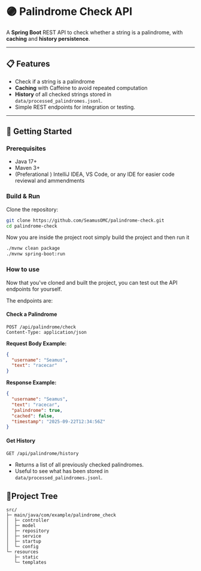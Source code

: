 # 🟣 Palindrome Check API

A **Spring Boot** REST API to check whether a string is a palindrome, with **caching** and **history persistence**.

---

## 📋 Features

- Check if a string is a palindrome 
- **Caching** with Caffeine to avoid repeated computation  
- **History** of all checked strings stored in `data/processed_palindromes.jsonl`.  
- Simple REST endpoints for integration or testing.  

---

## 🚀 Getting Started

### Prerequisites

- Java 17+
- Maven 3+
- (Preferational ) IntelliJ IDEA, VS Code, or any IDE for easier code reviewal and ammendments

### Build & Run

Clone the repository:

```bash
git clone https://github.com/SeamusOMC/palindrome-check.git
cd palindrome-check
```
Now you are inside the project root simply  build the project and then run it 
```bash 
./mvnw clean package
./mvnw spring-boot:run
```
### How to use

Now that you've cloned and built the project, you can test out the API endpoints for yourself.  

The endpoints are:

#### Check a Palindrome

```
POST /api/palindrome/check
Content-Type: application/json
```

**Request Body Example:**

```json
{
  "username": "Seamus",
  "text": "racecar"
}
```

**Response Example:**

```json
{
  "username": "Seamus",
  "text": "racecar",
  "palindrome": true,
  "cached": false,
  "timestamp": "2025-09-22T12:34:56Z"
}
```

#### Get History

```
GET /api/palindrome/history
```

- Returns a list of all previously checked palindromes.  
- Useful to see what has been stored in `data/processed_palindromes.jsonl`.
## 🌳Project Tree 
```
src/
├─ main/java/com/example/palindrome_check
│  ├─ controller
│  ├─ model
│  ├─ repository
│  ├─ service
│  ├─ startup
│  └─ config
└─ resources
   ├─ static
   └─ templates
```
